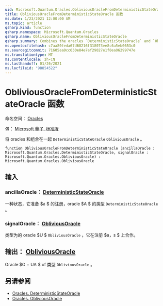 ```yaml
---
uid: Microsoft.Quantum.Oracles.ObliviousOracleFromDeterministicStateOracle
title: ObliviousOracleFromDeterministicStateOracle 函数
ms.date: 1/23/2021 12:00:00 AM
ms.topic: article
qsharp.kind: function
qsharp.namespace: Microsoft.Quantum.Oracles
qsharp.name: ObliviousOracleFromDeterministicStateOracle
qsharp.summary: Combines the oracles `DeterministicStateOracle` and `ObliviousOracle`.
ms.openlocfilehash: c7aa80feda67d68216f318073ee8c6a5eb0653c0
ms.sourcegitcommit: 71605ea9cc630e84e7ef29027e1f0ea06299747e
ms.translationtype: MT
ms.contentlocale: zh-CN
ms.lasthandoff: 01/26/2021
ms.locfileid: "98854522"
---
```

# <a name="obliviousoraclefromdeterministicstateoracle-function"></a>ObliviousOracleFromDeterministicStateOracle 函数

命名空间： [Oracles](xref:Microsoft.Quantum.Oracles)

包： [Microsoft 量子. 标准版](https://nuget.org/packages/Microsoft.Quantum.Standard)


将 oracles 和组合在一起 `DeterministicStateOracle` `ObliviousOracle` 。

```qsharp
function ObliviousOracleFromDeterministicStateOracle (ancillaOracle : Microsoft.Quantum.Oracles.DeterministicStateOracle, signalOracle : Microsoft.Quantum.Oracles.ObliviousOracle) : Microsoft.Quantum.Oracles.ObliviousOracle
```


## <a name="input"></a>输入

### <a name="ancillaoracle--deterministicstateoracle"></a>ancillaOracle： [DeterministicStateOracle](xref:Microsoft.Quantum.Oracles.DeterministicStateOracle)

一种状态，它准备 $a $ 的注册，oracle $A $ 的类型 `DeterministicStateOracle` 。


### <a name="signaloracle--obliviousoracle"></a>signalOracle： [ObliviousOracle](xref:Microsoft.Quantum.Oracles.ObliviousOracle)

类型为的 oracle $U $ `ObliviousOracle` ，它在注册 $a，s $ 上合作。



## <a name="output--obliviousoracle"></a>输出： [ObliviousOracle](xref:Microsoft.Quantum.Oracles.ObliviousOracle)

Oracle $O = UA $ of 类型 `ObliviousOracle` 。

## <a name="see-also"></a>另请参阅

- [Oracles. DeterministicStateOracle](xref:Microsoft.Quantum.Oracles.DeterministicStateOracle)
- [Oracles. ObliviousOracle](xref:Microsoft.Quantum.Oracles.ObliviousOracle)